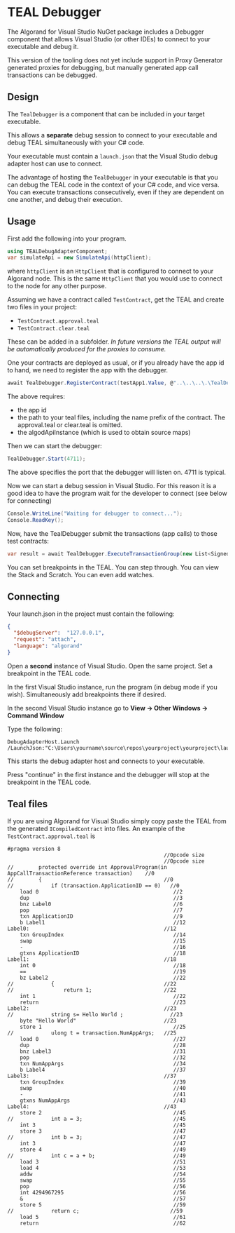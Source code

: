 # TEAL Debugger

The Algorand for Visual Studio NuGet package includes a Debugger 
component that allows Visual Studio (or other IDEs) to connect to
your executable and debug it.

This version of the tooling does not yet include support in Proxy
Generator generated proxies for debugging, but manually generated
app call transactions can be debugged.

## Design

The ``TealDebugger`` is a component that can be included in your target
executable.

This allows a **separate** debug session to connect to your executable and
debug TEAL simultaneously with your C# code.

Your executable must contain a ``launch.json`` that the Visual Studio debug 
adapter host can use to connect.

The advantage of hosting the ``TealDebugger`` in your executable is that
you can debug the TEAL code in the context of your C# code, and vice versa.
You can execute transactions consecutively, even if they are dependent
on one another, and debug their execution.

## Usage

First add the following into your program.

```csharp
using TEALDebugAdapterComponent;
var simulateApi = new SimulateApi(httpClient);
```

where ``httpClient`` is an ``HttpClient`` that is configured to connect
to your Algorand node. This is the same ``HttpClient`` that you would
use to connect to the node for any other purpose.

Assuming we have a contract called ``TestContract``, get the TEAL
and create two files in your project:

- ``TestContract.approval.teal``
- ``TestContract.clear.teal``

These can be added in a subfolder. *In future versions the TEAL output will be automatically produced for the proxies to consume.*

One your contracts are deployed as usual, or if you already have
the app id to hand, we need to register the app with the debugger.

```csharp
await TealDebugger.RegisterContract(testApp1.Value, @"..\..\..\.\TealDebugger\TestContract", algodApiInstance);
```
The above requires:
- the app id
- the path to your teal files, including the name prefix of the contract. The approval.teal or clear.teal is omitted.
- the algodApiInstance (which is used to obtain source maps) 

Then we can start the debugger:

```csharp
TealDebugger.Start(4711);
```

The above specifies the port that the debugger will listen on. 4711 is typical.

Now we can start a debug session in Visual Studio. For this reason it is a
good idea to have the program wait for the developer to connect (see below for connecting)

```csharp 
Console.WriteLine("Waiting for debugger to connect...");
Console.ReadKey(); 
```

Now, have the TealDebugger submit the transactions (app calls) to those
test contracts:

```csharp
var result = await TealDebugger.ExecuteTransactionGroup(new List<SignedTransaction>() { signedTx, signedTx2 }, algodApiInstance, simulateApi);
```

You can set breakpoints in the TEAL.
You can step through. You can view the Stack and Scratch. You can even add watches. 

## Connecting

Your launch.json in the project must contain the following:

```json
{
  "$debugServer":  "127.0.0.1",
  "request": "attach",
  "language": "algorand"
}
```

Open a **second** instance of Visual Studio. Open the same project.
Set a breakpoint in the TEAL code. 

In the first Visual Studio instance, run the program (in debug mode if you wish).
Simultaneously add breakpoints there if desired.

In the second Visual Studio instance go to **View -> Other Windows -> Command Window**

Type the following:

```
DebugAdapterHost.Launch /LaunchJson:"C:\Users\yourname\source\repos\yourproject\yourproject\launch.json"
```

This starts the debug adapter host and connects to your executable.

Press "continue" in the first instance and the debugger will stop at the breakpoint in the TEAL code.

## Teal files

If you are using Algorand for Visual Studio simply copy paste the
TEAL from the generated ``ICompiledContract`` into files. An example 
of the ``TestContract.approval.teal`` is
```
#pragma version 8
                                                  //Opcode size
                                                  //Opcode size
//        protected override int ApprovalProgram(in AppCallTransactionReference transaction)	//0       
//        {	                                      //0       
//            if (transaction.ApplicationID == 0)	//0       
	load 0                                           //2       
	dup                                              //3       
	bnz Label0                                       //6       
	pop                                              //7       
	txn ApplicationID                                //9       
	b Label1                                         //12       
Label0:                                           //12       
	txn GroupIndex                                   //14       
	swap                                             //15       
	-                                                //16       
	gtxns ApplicationID                              //18       
Label1:                                           //18       
	int 0                                            //18       
	==                                               //19       
	bz Label2                                        //22       
//            {	                                  //22       
//                return 1;	                      //22       
	int 1                                            //22       
	return                                           //23       
Label2:                                           //23       
//            string s= Hello World ;	            //23       
	byte "Hello World"                            //23       
	store 1                                          //25       
//            ulong t = transaction.NumAppArgs;	  //25       
	load 0                                           //27       
	dup                                              //28       
	bnz Label3                                       //31       
	pop                                              //32       
	txn NumAppArgs                                   //34       
	b Label4                                         //37       
Label3:                                           //37       
	txn GroupIndex                                   //39       
	swap                                             //40       
	-                                                //41       
	gtxns NumAppArgs                                 //43       
Label4:                                           //43       
	store 2                                          //45       
//            int a = 3;	                         //45       
	int 3                                            //45       
	store 3                                          //47       
//            int b = 3;	                         //47       
	int 3                                            //47       
	store 4                                          //49       
//            int c = a + b;	                     //49       
	load 3                                           //51       
	load 4                                           //53       
	addw                                             //54       
	swap                                             //55       
	pop                                              //56       
	int 4294967295                                   //56       
	&                                                //57       
	store 5                                          //59       
//            return c;  	                        //59       
	load 5                                           //61       
	return                                           //62       
```